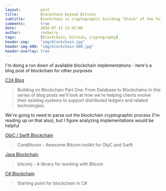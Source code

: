 ```yaml
---
layout:         post
title:          Blockchain beyond Bitcoin
subtitle:       Blockchain is cryptographic building "block" of the future
comments:       true
date:           2016-07-12 13:42:00
author:         roxberry
tags:           [blockchain, bitcoin, cryptography]
header-img:     "img/blockchain.jpg"
header-img-400: "img/blockchain-400.jpg"
header-overlay: true
---
```

I'm doing a run down of available blockchain implementations - here's a blog post of blockchain for other purposes 

[C24 Blog](https://blog.c24tech.com/data-geek/building-on-blockchain-part-one-from-database-to-blockchain)

>Building on Blockchain Part One: From Database to Blockchains
In this series of blog posts we'll look at how we're helping clients evolve their existing systems to support distributed ledgers and related technologies.

We're going to need to parse out the blockchain cryptographic process (I'm reading up on that also), but I figure analyzing implementations would be helpful

[ObjC / Swift Blockchain](https://github.com/oleganza/CoreBitcoin)

>CoreBitcoin - Awesome Bitcoin toolkit for ObjC and Swift

[Java Blockchain](https://github.com/roxberry/bitcoinj)

>bitcoinj - A library for working with Bitcoin


[C# Blockchain](https://github.com/roxberry/BlockchainProgramming)

>Starting point for blockchain in C#